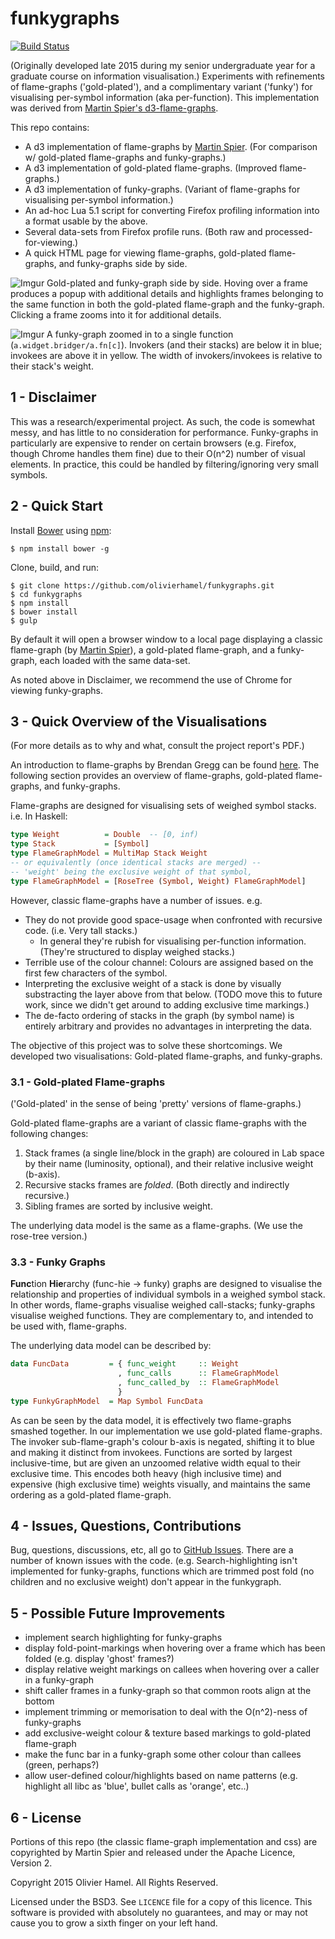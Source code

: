 # funkygraphs
[![Build Status](https://travis-ci.org/OlivierHamel/funkygraphs.svg?branch=master)](https://travis-ci.org/OlivierHamel/funkygraphs)

(Originally developed late 2015 during my senior undergraduate year for a graduate course on information visualisation.)
Experiments with refinements of flame-graphs ('gold-plated'), and a complimentary variant ('funky') for visualising per-symbol information (aka per-function). This implementation was derived from [Martin Spier's d3-flame-graphs](https://github.com/spiermar/d3-flame-graph).

This repo contains:
- A d3 implementation of flame-graphs by [Martin Spier](https://github.com/spiermar/d3-flame-graph). (For comparison w/ gold-plated flame-graphs and funky-graphs.)
- A d3 implementation of gold-plated flame-graphs. (Improved flame-graphs.)
- A d3 implementation of funky-graphs. (Variant of flame-graphs for visualising per-symbol information.)
- An ad-hoc Lua 5.1 script for converting Firefox profiling information into a format usable by the above.
- Several data-sets from Firefox profile runs. (Both raw and processed-for-viewing.)
- A quick HTML page for viewing flame-graphs, gold-plated flame-graphs, and funky-graphs side by side.

![Imgur](http://i.imgur.com/J7iXSa3.png)
Gold-plated and funky-graph side by side. Hoving over a frame produces a popup with additional details and highlights frames belonging to the same function in both the gold-plated flame-graph and the funky-graph. Clicking a frame zooms into it for additional details.

![Imgur](http://i.imgur.com/bzTmiug.png)
A funky-graph zoomed in to a single function (`a.widget.bridger/a.fn[c]`). Invokers (and their stacks) are below it in blue; invokees are above it in yellow. The width of invokers/invokees is relative to their stack's weight.

## 1 - Disclaimer

This was a research/experimental project. As such, the code is somewhat messy, and has little to no consideration for performance. Funky-graphs in particularly are expensive to render on certain browsers (e.g. Firefox, though Chrome handles them fine) due to their O(n^2) number of visual elements. In practice, this could be handled by filtering/ignoring very small symbols.

## 2 - Quick Start
Install [Bower](http://bower.io/) using [npm](https://www.npmjs.com/):
```
$ npm install bower -g
```
Clone, build, and run:
```
$ git clone https://github.com/olivierhamel/funkygraphs.git
$ cd funkygraphs
$ npm install
$ bower install
$ gulp
```
By default it will open a browser window to a local page displaying a classic flame-graph (by [Martin Spier](https://github.com/spiermar/d3-flame-graph)), a gold-plated flame-graph, and a funky-graph, each loaded with the same data-set.

As noted above in Disclaimer, we recommend the use of Chrome for viewing funky-graphs.

## 3 - Quick Overview of the Visualisations
(For more details as to why and what, consult the project report's PDF.)

An introduction to flame-graphs by Brendan Gregg can be found [here](http://www.brendangregg.com/flamegraphs.html).
The following section provides an overview of flame-graphs, gold-plated flame-graphs, and funky-graphs.

Flame-graphs are designed for visualising sets of weighed symbol stacks. i.e. In Haskell:
```haskell
type Weight          = Double  -- [0, inf)
type Stack           = [Symbol]
type FlameGraphModel = MultiMap Stack Weight
-- or equivalently (once identical stacks are merged) --
-- 'weight' being the exclusive weight of that symbol,
type FlameGraphModel = [RoseTree (Symbol, Weight) FlameGraphModel]
```

However, classic flame-graphs have a number of issues. e.g.
- They do not provide good space-usage when confronted with recursive code. (i.e. Very tall stacks.)
    - In general they're rubish for visualising per-function information. (They're structured to display weighed stacks.)
- Terrible use of the colour channel: Colours are assigned based on the first few characters of the symbol.
- Interpreting the exclusive weight of a stack is done by visually substracting the layer above from that below. (TODO move this to future work, since we didn't get around to adding exclusive time markings.)
- The de-facto ordering of stacks in the graph (by symbol name) is entirely arbitrary and provides no advantages in interpreting the data.

The objective of this project was to solve these shortcomings. We developed two visualisations: Gold-plated flame-graphs, and funky-graphs.

### 3.1 - Gold-plated Flame-graphs
('Gold-plated' in the sense of being 'pretty' versions of flame-graphs.)

Gold-plated flame-graphs are a variant of classic flame-graphs with the following changes:
1)  Stack frames (a single line/block in the graph) are coloured in Lab space by their name (luminosity, optional), and their relative inclusive weight (b-axis).
2)  Recursive stacks frames are *folded*. (Both directly and indirectly recursive.)
3)  Sibling frames are sorted by inclusive weight.

The underlying data model is the same as a flame-graphs. (We use the rose-tree version.)


### 3.3 - Funky Graphs

**Func**tion **Hie**rarchy (func-hie -> funky) graphs are designed to visualise the relationship and properties of individual symbols in a weighed symbol stack. In other words, flame-graphs visualise weighed call-stacks; funky-graphs visualise weighed functions. They are complementary to, and intended to be used with, flame-graphs.

The underlying data model can be described by:
```haskell
data FuncData         = { func_weight     :: Weight
                        , func_calls      :: FlameGraphModel
                        , func_called_by  :: FlameGraphModel
                        }
type FunkyGraphModel  = Map Symbol FuncData
```
As can be seen by the data model, it is effectively two flame-graphs smashed together. In our implementation we use gold-plated flame-graphs. The invoker sub-flame-graph's colour b-axis is negated, shifting it to blue and making it distinct from invokees. Functions are sorted by largest inclusive-time, but are given an unzoomed relative width equal to their exclusive time. This encodes both heavy (high inclusive time) and expensive (high exclusive time) weights visually, and maintains the same ordering as a gold-plated flame-graph.


## 4 - Issues, Questions, Contributions

Bug, questions, discussions, etc, all go to [GitHub Issues](https://github.com/olivierhamel/funkygraphs/issues).
There are a number of known issues with the code. (e.g. Search-highlighting isn't implemented for funky-graphs, functions which are trimmed post fold (no children and no exclusive weight) don't appear in the funkygraph.

## 5 - Possible Future Improvements
- implement search highlighting for funky-graphs
- display fold-point-markings when hovering over a frame which has been folded (e.g. display 'ghost' frames?)
- display relative weight markings on callees when hovering over a caller in a funky-graph
- shift caller frames in a funky-graph so that common roots align at the bottom
- implement trimming or memorisation to deal with the O(n^2)-ness of funky-graphs
- add exclusive-weight colour & texture based markings to gold-plated flame-graph
- make the func bar in a funky-graph some other colour than callees (green, perhaps?)
- allow user-defined colour/highlights based on name patterns (e.g. highlight all libc as 'blue', bullet calls as 'orange', etc..)

## 6 - License
Portions of this repo (the classic flame-graph implementation and css) are copyrighted by Martin Spier and released under the Apache Licence, Version 2.

Copyright 2015 Olivier Hamel. All Rights Reserved.

Licensed under the BSD3. See `LICENCE` file for a copy of this licence.
This software is provided with absolutely no guarantees, and may or may not cause you to grow a sixth finger on your left hand.